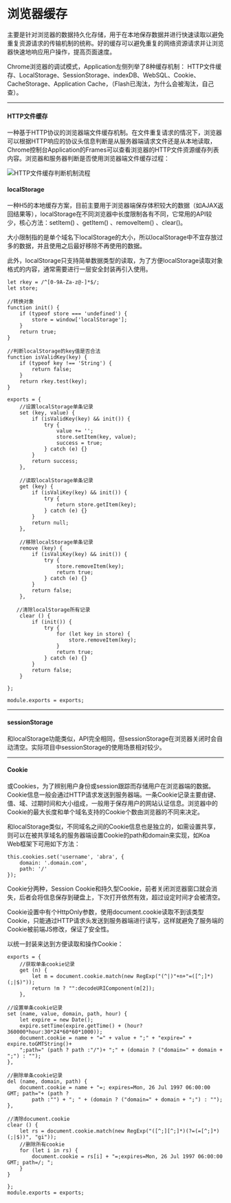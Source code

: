 # 浏览器缓存

主要是针对浏览器的数据持久化存储，用于在本地保存数据并进行快速读取以避免重复资源请求的传输机制的统称。好的缓存可以避免重复的网络资源请求并让浏览器快速地响应用户操作，提高页面速度。

Chrome浏览器的调试模式，Application左侧列举了8种缓存机制： HTTP文件缓存、LocalStorage、SessionStorage、indexDB、WebSQL、Cookie、CacheStorage、Application Cache，（Flash已淘汰，为什么会被淘汰，自己查）。

------

#### HTTP文件缓存

一种基于HTTP协议的浏览器端文件缓存机制。在文件重复请求的情况下，浏览器可以根据HTTP响应的协议头信息判断是从服务器端请求文件还是从本地读取，Chrome控制台Application的Frames可以查看浏览器的HTTP文件资源缓存列表内容。浏览器和服务器判断是否使用浏览器端文件缓存过程：

![HTTP文件缓存判断机制流程](E:\GitHub\Area\前端技术基础\浏览器应用基础\浏览器数据持久化存储技术\HTTP文件缓存判断机制流程.jpg)

#### localStorage

一种H5的本地缓存方案，目前主要用于浏览器端保存体积较大的数据（如AJAX返回结果等），localStorage在不同浏览器中长度限制各有不同，它常用的API较少，核心方法：setItem() 、getItem() 、removeItem() 、clear()。

大小限制指的是单个域名下localStorage的大小，所以localStorage中不宜存放过多的数据，并且使用之后最好移除不再使用的数据。

此外，localStorage只支持简单数据类型的读取，为了方便localStorage读取对象格式的内容，通常需要进行一层安全封装再引入使用。



```
let rkey = /^[0-9A-Za-z@-]*$/;
let store;

//转换对象
function init() {
	if (typeof store === 'undefined') {
		store = window['localStorage'];
	}
	return true;
}

//判断localStorage的key值是否合法
function isValidKey(key) {
	if (typeof key !== 'String') {
		return false;
	}
	return rkey.test(key);
}

exports = {
	//设置localStorage单条记录
	set (key, value) {
		if (isValidKey(key) && init()) {
			try {
				value += '';
				store.setItem(key, value);
				success = true;
			} catch (e) {}
		}
		return success;
	},

​    //读取localStorage单条记录
​    get (key) {
​        if (isValiKey(key) && init()) {
​            try {
​                return store.getItem(key);
​            } catch (e) {}
​        }
​        return null;
​    },

​    //移除localStorage单条记录
​    remove (key) {
​        if (isValiKey(key) && init()) {
​            try {
​                store.removeItem(key);
​                return true;
​            } catch (e) {}
​        }
​        return false;
​    },

​	//清除localStorage所有记录
​    clear () {
​        if (init()) {
​            try {
​                for (let key in store) {
​                    store.removeItem(key);
​                }
​                return true;
​            } catch (e) {}
​        }
​        return false;
​    }

};

module.exports = exports;
```

------

#### sessionStorage

和localStorage功能类似，API完全相同，但sessionStorage在浏览器关闭时会自动清空。实际项目中sessionStorage的使用场景相对较少。

------

#### Cookie

或Cookies，为了辨别用户身份或session跟踪而存储用户在浏览器端的数据。Cookie信息一般会通过HTTP请求发送到服务器端。一条Cookie记录主要由键、值、域、过期时间和大小组成，一般用于保存用户的网站认证信息。浏览器中的Cookie的最大长度和单个域名支持的Cookie个数由浏览器的不同来决定。

和localStorage类似，不同域名之间的Cookie信息也是独立的，如需设置共享，则可以在被共享域名的服务器端设置Cookie的path和domain来实现，如Koa Web框架下可用如下方法：

```
this.cookies.set('username', 'abra', {
	domain: '.domain.com',
	path: '/'
});
```

Cookie分两种，Session Cookie和持久型Cookie，前者关闭浏览器窗口就会消失，后者会将信息保存到硬盘上，下次打开依然有效，超过设定时间才会被清空。

Cookie设置中有个HttpOnly参数，使用document.cookie读取不到该类型Cookie，只能通过HTTP请求头发送到服务器端进行读写，这样就避免了服务端的Cookie被前端JS修改，保证了安全性。

以统一封装来达到方便读取和操作Cookie：

```
exports = {
	//获取单条cookie记录
	get (n) {
		let m = document.cookie.match(new RegExp("(^|)"+n+"=([^;]*)(;|$)"));
		return !m ? "":decodeURIComponent(m[2]);
	},

//设置单条cookie记录
set (name, value, domain, path, hour) {
	let expire = new Date();
	expire.setTime(expire.getTime() + (hour?360000*hour:30*24*60*60*1000));
	document.cookie = name + "=" + value + ";" + "expire=" + expire.toGMTString()+
	";path=" (path ? path :"/")+ ";" + (domain ? ("domain=" + domain + ";") : "");
},

//删除单条cookie记录
del (name, domain, path) {
	document.cookie = name + "=; expires=Mon, 26 Jul 1997 06:00:00 GMT; path="+ (path ?
		path :"") + "; " + (domain ? ("domain=" + domain + ";") : "");
},

//清除document.cookie
clear () {
	let rs = document.cookie.match(new RegExp("([^;][^;]*)(?=(=[^;]*)(;|$))", "gi"));
	//删除所有cookie
	for (let i in rs) {
		document.cookie = rs[i] + "=;expires=Mon, 26 Jul 1997 06:00:00 GMT; path=/; ";
	}
}

};
module.exports = exports;
```

